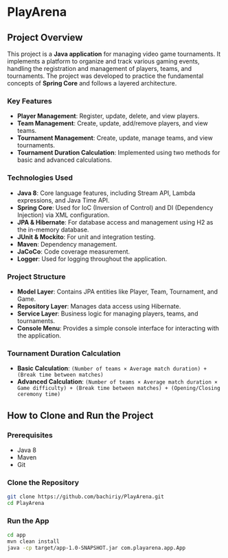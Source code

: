 # PlayArena 

## Project Overview

This project is a **Java application** for managing video game tournaments. It implements a platform to organize and track various gaming events, handling the registration and management of players, teams, and tournaments. The project was developed to practice the fundamental concepts of **Spring Core** and follows a layered architecture.

### Key Features

- **Player Management**: Register, update, delete, and view players.
- **Team Management**: Create, update, add/remove players, and view teams.
- **Tournament Management**: Create, update, manage teams, and view tournaments.
- **Tournament Duration Calculation**: Implemented using two methods for basic and advanced calculations.

### Technologies Used

- **Java 8**: Core language features, including Stream API, Lambda expressions, and Java Time API.
- **Spring Core**: Used for IoC (Inversion of Control) and DI (Dependency Injection) via XML configuration.
- **JPA & Hibernate**: For database access and management using H2 as the in-memory database.
- **JUnit & Mockito**: For unit and integration testing.
- **Maven**: Dependency management.
- **JaCoCo**: Code coverage measurement.
- **Logger**: Used for logging throughout the application.

### Project Structure

- **Model Layer**: Contains JPA entities like Player, Team, Tournament, and Game.
- **Repository Layer**: Manages data access using Hibernate.
- **Service Layer**: Business logic for managing players, teams, and tournaments.
- **Console Menu**: Provides a simple console interface for interacting with the application.

### Tournament Duration Calculation

- **Basic Calculation**: `(Number of teams × Average match duration) + (Break time between matches)`
- **Advanced Calculation**: `(Number of teams × Average match duration × Game difficulty) + (Break time between matches) + (Opening/Closing ceremony time)`

## How to Clone and Run the Project

### Prerequisites

- Java 8
- Maven
- Git

### Clone the Repository

```bash
git clone https://github.com/bachiriy/PlayArena.git
cd PlayArena 
```

### Run the App
```bash
cd app
mvn clean install
java -cp target/app-1.0-SNAPSHOT.jar com.playarena.app.App
```
